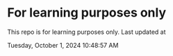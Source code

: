 # For learning purposes only
This repo is for learning purposes only.
Last updated at

Tuesday, October 1, 2024 10:48:57 AM

